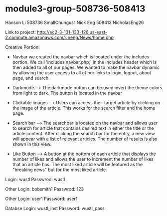 # module3-group-508736-508413
Hanson Li 508736 SmallChungus1
Nick Eng 508413 NicholasEng26

Link to project:
http://ec2-3-131-133-126.us-east-2.compute.amazonaws.com/~neng/News/home.php

Creative Portion:
- Navbar we created the navbar which is located under the includes portion. We call 'includes navbar.php;' in the includes header which is then added to all of our pages. We wanted to make the navbar dynamic by allowing the user access to all of our links to login, logout, about page, and search

- Darkmode --> The darkmode button can be used invert the theme colors from light to dark. The button is located in the navbar

- Clickable images --> Users can access their target article by clicking on the image of the article. This works for the search filter and the home page.

- Search bar --> The searchbar is located on the navbar and allows user to search for article that contains desired text in either the title or the article content. After clicking the search bar for the entry, a new view will appear with a list of relevant articles. The number of results is also shown in this view.

- Like Button --> A button at the bottom of each article that displays the number of likes and allows the user to increment the number of likes that an article has. The most liked article will be featured as the "breaking news" but for the most liked article.

Login: wustl
Passwrod: wustl

Other Login: bobsmith1
Passwrod: 123

Other Login: user1
Password: user1

Databse Login: wustl_inst
Password: wustl_pass